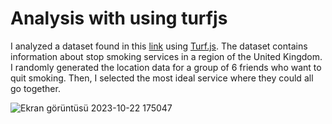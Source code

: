 # Analysis with using turfjs
I analyzed a dataset found in this [link](https://dataworks.calderdale.gov.uk/dataset/29wwq/stop-smoking-services) using [Turf.js](https://turfjs.org/). The dataset contains information about stop smoking services in a region of the United Kingdom. I randomly generated the location data for a group of 6 friends who want to quit smoking. Then, I selected the most ideal service where they could all go together. 

![Ekran görüntüsü 2023-10-22 175047](https://github.com/seliind/turfJs-analysis-study/assets/113685389/11af91dd-f5c1-4837-935c-c4dee2044be9)

